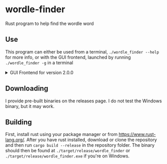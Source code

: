 # wordle-finder
Rust program to help find the wordle word

## Use
This program can either be used from a terminal, `./wordle_finder --help` for more info, or with the GUI frontend, launched by running `./wordle_finder -g` in a terminal

<details>
  <summary>GUI Frontend for version 2.0.0</summary>
<img src="https://user-images.githubusercontent.com/58576759/154787824-4358b931-f161-4ecb-9859-ba21066512c2.png" alt="GUI" />
</details>

## Downloading
I provide pre-built binaries on the releases page. I do not test the Windows binary, but it may work.

## Building
First, install rust using your package manager or from https://www.rust-lang.org/. After you have rust installed, download or clone the repository and then run `cargo build --release` in the repository folder. The binary should then be found at `./target/release/wordle_finder` or `./target/release/wordle_finder.exe` if you're on Windows.
